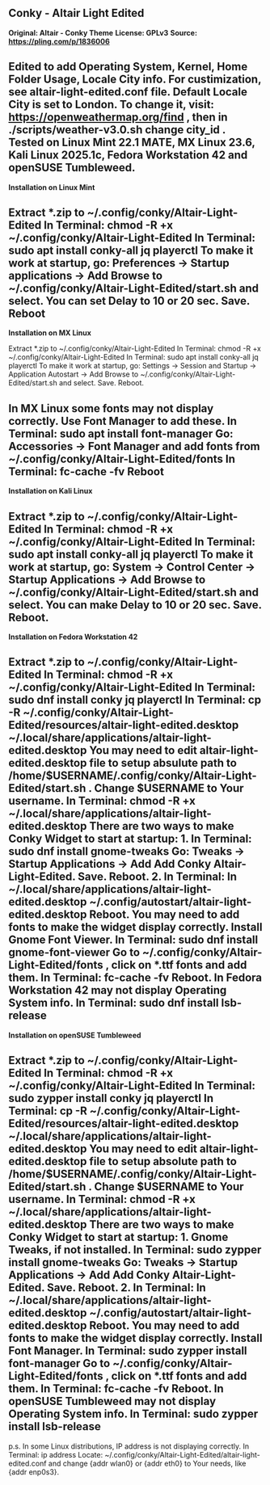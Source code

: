 **Conky - Altair Light Edited**
-------------------------------------------------

**Original: Altair - Conky Theme**
**License: GPLv3**
**Source: https://pling.com/p/1836006**

Edited to add Operating System, Kernel, Home Folder Usage, Locale City info.
For custimization, see altair-light-edited.conf file. Default Locale City is set to London.
To change it, visit: https://openweathermap.org/find , then in ./scripts/weather-v3.0.sh change city_id .
Tested on Linux Mint 22.1 MATE, MX Linux 23.6, Kali Linux 2025.1c, Fedora Workstation 42 and openSUSE Tumbleweed.
-------------------------------------------------

**Installation on Linux Mint**

Extract *.zip to ~/.config/conky/Altair-Light-Edited
In Terminal: chmod -R +x ~/.config/conky/Altair-Light-Edited
In Terminal: sudo apt install conky-all jq playerctl
To make it work at startup, go: Preferences -> Startup applications -> Add
Browse to ~/.config/conky/Altair-Light-Edited/start.sh and select. You can set Delay to 10 or 20 sec. Save.
Reboot
-------------------------------------------------

**Installation on MX Linux**

Extract *.zip to ~/.config/conky/Altair-Light-Edited
In Terminal: chmod -R +x ~/.config/conky/Altair-Light-Edited
In Terminal: sudo apt install conky-all jq playerctl
To make it work at startup, go: Settings -> Session and Startup -> Application Autostart -> Add
Browse to ~/.config/conky/Altair-Light-Edited/start.sh and select. Save.
Reboot.

In MX Linux some fonts may not display correctly. Use Font Manager to add these.
In Terminal: sudo apt install font-manager
Go: Accessories -> Font Manager and add fonts from ~/.config/conky/Altair-Light-Edited/fonts
In Terminal: fc-cache -fv
Reboot
-------------------------------------------------

**Installation on Kali Linux**

Extract *.zip to ~/.config/conky/Altair-Light-Edited
In Terminal: chmod -R +x ~/.config/conky/Altair-Light-Edited
In Terminal: sudo apt install conky-all jq playerctl
To make it work at startup, go: System -> Control Center -> Startup Applications -> Add
Browse to ~/.config/conky/Altair-Light-Edited/start.sh and select. You can make Delay to 10 or 20 sec. Save.
Reboot.
-------------------------------------------------

**Installation on Fedora Workstation 42**

Extract *.zip to ~/.config/conky/Altair-Light-Edited
In Terminal: chmod -R +x ~/.config/conky/Altair-Light-Edited
In Terminal: sudo dnf install conky jq playerctl
In Terminal: cp -R ~/.config/conky/Altair-Light-Edited/resources/altair-light-edited.desktop ~/.local/share/applications/altair-light-edited.desktop
You may need to edit altair-light-edited.desktop file to setup absulute path to /home/$USERNAME/.config/conky/Altair-Light-Edited/start.sh . Change $USERNAME to Your username.
In Terminal: chmod -R +x ~/.local/share/applications/altair-light-edited.desktop
There are two ways to make Conky Widget to start at startup:
1.
In Terminal: sudo dnf install gnome-tweaks
Go: Tweaks -> Startup Applications -> Add
Add Conky Altair-Light-Edited. Save.
Reboot.
2.
In Terminal: ln ~/.local/share/applications/altair-light-edited.desktop ~/.config/autostart/altair-light-edited.desktop
Reboot.
You may need to add fonts to make the widget display correctly.
Install Gnome Font Viewer.
In Terminal: sudo dnf install gnome-font-viewer
Go to ~/.config/conky/Altair-Light-Edited/fonts , click on *.ttf fonts and add them.
In Terminal: fc-cache -fv
Reboot.
In Fedora Workstation 42 may not display Operating System info.
In Terminal: sudo dnf install lsb-release
-------------------------------------------------

**Installation on openSUSE Tumbleweed**

Extract *.zip to ~/.config/conky/Altair-Light-Edited
In Terminal: chmod -R +x ~/.config/conky/Altair-Light-Edited
In Terminal: sudo zypper install conky jq playerctl
In Terminal: cp -R ~/.config/conky/Altair-Light-Edited/resources/altair-light-edited.desktop ~/.local/share/applications/altair-light-edited.desktop
You may need to edit altair-light-edited.desktop file to setup absolute path to /home/$USERNAME/.config/conky/Altair-Light-Edited/start.sh . Change $USERNAME to Your username.
In Terminal: chmod -R +x ~/.local/share/applications/altair-light-edited.desktop
There are two ways to make Conky Widget to start at startup:
1.
Gnome Tweaks, if not installed.
In Terminal: sudo zypper install gnome-tweaks
Go: Tweaks -> Startup Applications -> Add
Add Conky Altair-Light-Edited. Save.
Reboot.
2.
In Terminal: ln ~/.local/share/applications/altair-light-edited.desktop ~/.config/autostart/altair-light-edited.desktop
Reboot.
You may need to add fonts to make the widget display correctly.
Install Font Manager.
In Terminal: sudo zypper install font-manager
Go to ~/.config/conky/Altair-Light-Edited/fonts , click on *.ttf fonts and add them.
In Terminal: fc-cache -fv
Reboot.
In openSUSE Tumbleweed may not display Operating System info.
In Terminal: sudo zypper install lsb-release
-------------------------------------------------

p.s.
In some Linux distributions, IP address is not displaying correctly.
In Terminal: ip address
Locate: ~/.config/conky/Altair-Light-Edited/altair-light-edited.conf and change {addr wlan0} or {addr eth0} to Your needs, like {addr enp0s3}.
